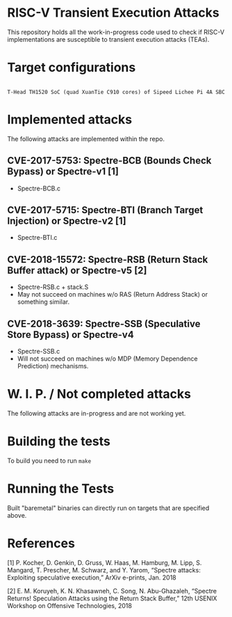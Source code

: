 # RISC-V Transient Execution Attacks

This repository holds all the work-in-progress code used to check if RISC-V implementations are susceptible to transient execution attacks (TEAs).

# Target configurations

```

T-Head TH1520 SoC (quad XuanTie C910 cores) of Sipeed Lichee Pi 4A SBC

```

# Implemented attacks

The following attacks are implemented within the repo.

## CVE-2017-5753: Spectre-BCB (Bounds Check Bypass) or Spectre-v1 [1]
   * Spectre-BCB.c
## CVE-2017-5715: Spectre-BTI (Branch Target Injection) or Spectre-v2 [1]
   * Spectre-BTI.c
## CVE-2018-15572: Spectre-RSB (Return Stack Buffer attack) or Spectre-v5 [2]
   * Spectre-RSB.c + stack.S
   * May not succeed on machines w/o RAS (Return Address Stack) or something similar.
## CVE-2018-3639: Spectre-SSB (Speculative Store Bypass) or Spectre-v4
   * Spectre-SSB.c
   * Will not succeed on machines w/o MDP (Memory Dependence Prediction) mechanisms.

# W. I. P. / Not completed attacks

The following attacks are in-progress and are not working yet.

# Building the tests

To build you need to run `make`

# Running the Tests

Built "baremetal" binaries can directly run on targets that are specified above.

# References

[1] P. Kocher, D. Genkin, D. Gruss, W. Haas, M. Hamburg, M. Lipp, S. Mangard, T. Prescher, M. Schwarz, and Y. Yarom, “Spectre attacks: Exploiting speculative execution,” ArXiv e-prints, Jan. 2018

[2] E. M. Koruyeh, K. N. Khasawneh, C. Song, N. Abu-Ghazaleh, “Spectre Returns! Speculation Attacks using the Return Stack Buffer,” 12th USENIX Workshop on Offensive Technologies, 2018

